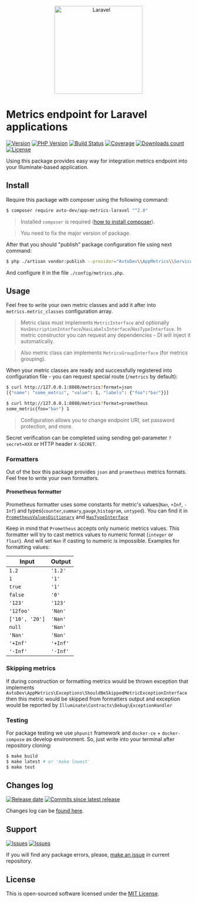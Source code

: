 <p align="center">
  <img src="https://laravel.com/assets/img/components/logo-laravel.svg" alt="Laravel" width="240" />
</p>

# Metrics endpoint for Laravel applications

[![Version][badge_packagist_version]][link_packagist]
[![PHP Version][badge_php_version]][link_packagist]
[![Build Status][badge_build_status]][link_build_status]
[![Coverage][badge_coverage]][link_coverage]
[![Downloads count][badge_downloads_count]][link_packagist]
[![License][badge_license]][link_license]

Using this package provides easy way for integration metrics endpoint into your Illuminate-based application.

## Install

Require this package with composer using the following command:

```bash
$ composer require avto-dev/app-metrics-laravel "^2.0"
```

> Installed `composer` is required ([how to install composer][getcomposer]).

> You need to fix the major version of package.

After that you should "publish" package configuration file using next command:

```bash
$ php ./artisan vendor:publish --provider="AvtoDev\\AppMetrics\\ServiceProvider"
```

And configure it in the file `./config/metrics.php`.

## Usage

Feel free to write your own metric classes and add it after into `metrics.metric_classes` configuration array.

> Metric class must implements `MetricInterface` and optionally `HasDescriptionInterface`/`HasLabelsInterface`/`HasTypeInterface`. In metric constructor you can request any dependencies - DI will inject it automatically.

> Also metric class can implements `MetricsGroupInterface` (for metrics grouping).

When your metric classes are ready and successfully registered into configuration file - you can request special route (`/metrics` by default):

```bash
$ curl http://127.0.0.1:8080/metrics?format=json
[{"name": "some_metric", "value": 1, "labels": {"foo":"bar"}}]

$ curl http://127.0.0.1:8080/metrics?format=prometheus
some_metric{foo="bar"} 1
```

> Configuration allows you to change endpoint URI, set password protection, and more.

Secret verification can be completed using sending get-parameter `?secret=XXX` or HTTP header `X-SECRET`.

### Formatters

Out of the box this package provides `json` and `prometheus` metrics formats. Feel free to write your own formatters.

#### Prometheus formatter

Prometheus formatter uses some constants for metric's values(`Nan`, `+Inf`, `-Inf`) and types(`counter`,`summary`,`gauge`,`histogram`, `untyped`). You can find it in [`PrometheusValuesDictionary`](./src/Formatters/Dictionaries/PrometheusValuesDictionary.php) and [`HasTypeInterface`](./src/Metrics/HasTypeInterface.php)

Keep in mind that `Prometheus` accepts only numeric metrics values. This formatter will try to cast metrics values to numeric format (`integer` or `float`). And will set `Nan` if casting to numeric is impossible. Examples for formatting values:

| Input          | Output    |
|----------------|-----------|
| `1.2`          | `'1.2'`   |
| `1`            | `'1'`     |
| `true`         | `'1'`     |
| `false`        | `'0'`     |
| `'123'`        | `'123'`   |
| `'12foo'`      | `'Nan'`   |
| `['10', '20']` | `'Nan'`   |
| `null`         | `'Nan'`   |
| `'Nan'`        | `'Nan'`   |
| `'+Inf'`       | `'+Inf'`  |
| `'-Inf'`       | `'-Inf'`  |

### Skipping metrics

If during construction or formatting metrics would be thrown exception that implements `AvtoDev\AppMetrics\Exceptions\ShouldBeSkippedMetricExceptionInterface` then this metric would be skipped from formatters output and exception would be reported by `Illuminate\Contracts\Debug\ExceptionHandler`

### Testing

For package testing we use `phpunit` framework and `docker-ce` + `docker-compose` as develop environment. So, just write into your terminal after repository cloning:

```bash
$ make build
$ make latest # or 'make lowest'
$ make test
```

## Changes log

[![Release date][badge_release_date]][link_releases]
[![Commits since latest release][badge_commits_since_release]][link_commits]

Changes log can be [found here][link_changes_log].

## Support

[![Issues][badge_issues]][link_issues]
[![Issues][badge_pulls]][link_pulls]

If you will find any package errors, please, [make an issue][link_create_issue] in current repository.

## License

This is open-sourced software licensed under the [MIT License][link_license].

[link_packagist]:https://packagist.org/packages/avto-dev/app-metrics-laravel
[badge_packagist_version]:https://img.shields.io/packagist/v/avto-dev/app-metrics-laravel.svg?maxAge=180
[badge_php_version]:https://img.shields.io/packagist/php-v/avto-dev/app-metrics-laravel.svg?longCache=true
[badge_build_status]:https://img.shields.io/github/actions/workflow/status/avto-dev/app-metrics-laravel/tests.yml?v=2
[badge_coverage]:https://img.shields.io/codecov/c/github/avto-dev/app-metrics-laravel/master.svg?maxAge=60
[badge_downloads_count]:https://img.shields.io/packagist/dt/avto-dev/app-metrics-laravel.svg?maxAge=180
[badge_license]:https://img.shields.io/packagist/l/avto-dev/app-metrics-laravel.svg?longCache=true
[badge_release_date]:https://img.shields.io/github/release-date/avto-dev/app-metrics-laravel.svg?style=flat-square&maxAge=180
[badge_commits_since_release]:https://img.shields.io/github/commits-since/avto-dev/app-metrics-laravel/latest.svg?style=flat-square&maxAge=180
[badge_issues]:https://img.shields.io/github/issues/avto-dev/app-metrics-laravel.svg?style=flat-square&maxAge=180
[badge_pulls]:https://img.shields.io/github/issues-pr/avto-dev/app-metrics-laravel.svg?style=flat-square&maxAge=180
[link_releases]:https://github.com/avto-dev/app-metrics-laravel/releases
[link_build_status]:https://github.com/avto-dev/app-metrics-laravel/actions
[link_build_status]:https://travis-ci.org/avto-dev/app-metrics-laravel
[link_coverage]:https://codecov.io/gh/avto-dev/app-metrics-laravel/
[link_changes_log]:https://github.com/avto-dev/app-metrics-laravel/blob/master/CHANGELOG.md
[link_issues]:https://github.com/avto-dev/app-metrics-laravel/issues
[link_create_issue]:https://github.com/avto-dev/app-metrics-laravel/issues/new/choose
[link_commits]:https://github.com/avto-dev/app-metrics-laravel/commits
[link_pulls]:https://github.com/avto-dev/app-metrics-laravel/pulls
[link_license]:https://github.com/avto-dev/app-metrics-laravel/blob/master/LICENSE
[getcomposer]:https://getcomposer.org/download/
